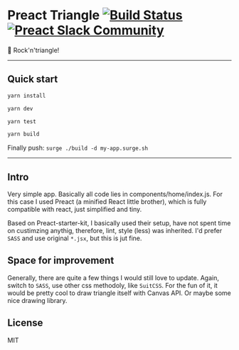 # Preact Triangle [![Build Status](https://travis-ci.org/developit/preact-boilerplate.svg?branch=master)](https://travis-ci.org/developit/preact-boilerplate) [![Preact Slack Community](https://preact-slack.now.sh/badge.svg)](https://preact-slack.now.sh)

:guitar: Rock'n'triangle!

---

## Quick start

```sh
yarn install
```

```sh
yarn dev
```

```sh
yarn test
```

```sh
yarn build
```

Finally push: `surge ./build -d my-app.surge.sh`

---

## Intro

Very simple app. Basically all code lies in components/home/index.js. For this case I used Preact (a minified React little brother), which is fully compatible with react, just simplified and tiny. 

Based on Preact-starter-kit, I basically used their setup, have not spent time on custimzing anythig, therefore, lint, style (less) was inherited. I'd prefer `SASS` and use original `*.jsx`, but this is jut fine.

## Space for improvement

Generally, there are quite a few things I would still love to update. Again, switch to `SASS`, use other css methodoly, like `SuitCSS`. For the fun of it, it would be pretty cool to draw triangle itself with Canvas API. Or maybe some nice drawing library.

## License

MIT

[Preact]: https://github.com/developit/preact
[preact-compat]: https://github.com/developit/preact-compat
[webpack]: https://webpack.github.io
